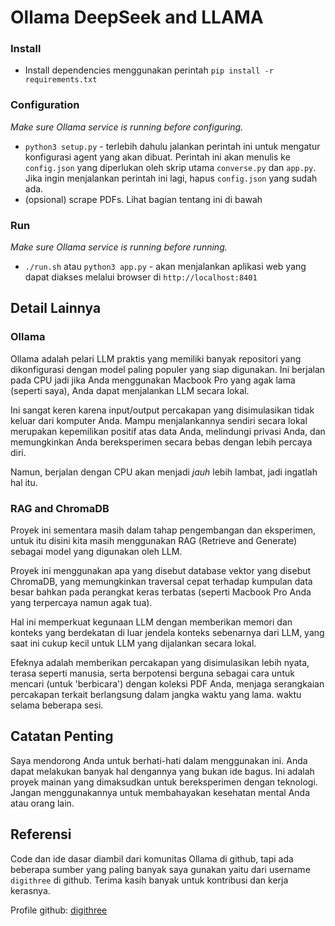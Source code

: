 # Ollama DeepSeek and LLAMA

### Install

- Install dependencies menggunakan perintah `pip install -r requirements.txt`


### Configuration

_Make sure Ollama service is running before configuring._

- `python3 setup.py` - terlebih dahulu jalankan perintah ini untuk mengatur konfigurasi agent yang akan dibuat. Perintah ini akan menulis ke `config.json` yang diperlukan oleh skrip utama `converse.py` dan `app.py`. Jika ingin menjalankan perintah ini lagi, hapus `config.json` yang sudah ada.
- (opsional) scrape PDFs. Lihat bagian tentang ini di bawah

### Run

_Make sure Ollama service is running before running._

- `./run.sh` atau `python3 app.py`  - akan menjalankan aplikasi web yang dapat diakses melalui browser di `http://localhost:8401`



## Detail Lainnya

### Ollama

Ollama adalah pelari LLM praktis yang memiliki banyak repositori yang dikonfigurasi dengan model paling populer yang siap digunakan. Ini berjalan pada CPU jadi jika Anda menggunakan Macbook Pro yang agak lama (seperti saya), Anda dapat menjalankan LLM secara lokal.

Ini sangat keren karena input/output percakapan yang disimulasikan tidak keluar dari komputer Anda. Mampu menjalankannya sendiri secara lokal merupakan kepemilikan positif atas data Anda, melindungi privasi Anda, dan memungkinkan Anda bereksperimen secara bebas dengan lebih percaya diri.

Namun, berjalan dengan CPU akan menjadi _jauh_ lebih lambat, jadi ingatlah hal itu.

### RAG and ChromaDB

Proyek ini sementara masih dalam tahap pengembangan dan eksperimen, untuk itu disini kita masih menggunakan RAG (Retrieve and Generate) sebagai model yang digunakan oleh LLM.

Proyek ini menggunakan apa yang disebut database vektor yang disebut ChromaDB, yang memungkinkan traversal cepat terhadap kumpulan data besar bahkan pada perangkat keras terbatas (seperti Macbook Pro Anda yang terpercaya namun agak tua).

Hal ini memperkuat kegunaan LLM dengan memberikan memori dan konteks yang berdekatan di luar jendela konteks sebenarnya dari LLM, yang saat ini cukup kecil untuk LLM yang dijalankan secara lokal.

Efeknya adalah memberikan percakapan yang disimulasikan lebih nyata, terasa seperti manusia, serta berpotensi berguna sebagai cara untuk mencari (untuk 'berbicara') dengan koleksi PDF Anda, menjaga serangkaian percakapan terkait berlangsung dalam jangka waktu yang lama. waktu selama beberapa sesi.


## Catatan Penting

Saya mendorong Anda untuk berhati-hati dalam menggunakan ini. Anda dapat melakukan banyak hal dengannya yang bukan ide bagus. Ini adalah proyek mainan yang dimaksudkan untuk bereksperimen dengan teknologi. Jangan menggunakannya untuk membahayakan kesehatan mental Anda atau orang lain.

## Referensi

Code dan ide dasar diambil dari komunitas Ollama di github, tapi ada beberapa sumber yang paling banyak saya gunakan yaitu dari username `digithree` di github. Terima kasih banyak untuk kontribusi dan kerja kerasnya.

Profile github: <a href="https://github.com/digithree">digithree</a>